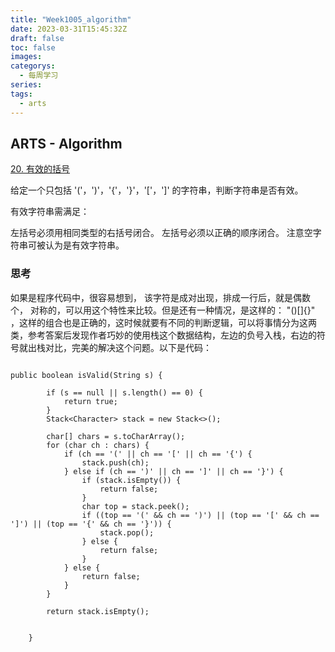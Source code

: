 ```yaml
---
title: "Week1005_algorithm"
date: 2023-03-31T15:45:32Z
draft: false 
toc: false
images:
categorys:
  - 每周学习
series:
tags:
  - arts 
---
```


## ARTS - Algorithm

[20. 有效的括号](https://leetcode-cn.com/problems/valid-parentheses/description/)

给定一个只包括 '('，')'，'{'，'}'，'['，']' 的字符串，判断字符串是否有效。

有效字符串需满足：

左括号必须用相同类型的右括号闭合。
左括号必须以正确的顺序闭合。
注意空字符串可被认为是有效字符串。

### 思考
如果是程序代码中，很容易想到， 该字符是成对出现，排成一行后，就是偶数个， 对称的，可以用这个特性来比较。但是还有一种情况，是这样的： "()[]{}" ，这样的组合也是正确的，这时候就要有不同的判断逻辑，可以将事情分为这两类，参考答案后发现作者巧妙的使用栈这个数据结构，左边的负号入栈，右边的符号就出栈对比，完美的解决这个问题。以下是代码：

```

public boolean isValid(String s) {

        if (s == null || s.length() == 0) {
            return true;
        }
        Stack<Character> stack = new Stack<>();

        char[] chars = s.toCharArray();
        for (char ch : chars) {
            if (ch == '(' || ch == '[' || ch == '{') {
                stack.push(ch);
            } else if (ch == ')' || ch == ']' || ch == '}') {
                if (stack.isEmpty()) {
                    return false;
                }
                char top = stack.peek();
                if ((top == '(' && ch == ')') || (top == '[' && ch == ']') || (top == '{' && ch == '}')) {
                    stack.pop();
                } else {
                    return false;
                }
            } else {
                return false;
            }
        }

        return stack.isEmpty();


    }
    
```